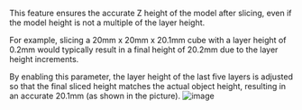 This feature ensures the accurate Z height of the model after slicing, even if the model height is not a multiple of the layer height.

For example, slicing a 20mm x 20mm x 20.1mm cube with a layer height of 0.2mm would typically result in a final height of 20.2mm due to the layer height increments.

By enabling this parameter, the layer height of the last five layers is adjusted so that the final sliced height matches the actual object height, resulting in an accurate 20.1mm (as shown in the picture).
![image](https://github.com/SoftFever/OrcaSlicer/assets/103989404/e2d4efab-a8f4-4df6-baa6-42f526ac83ec)

